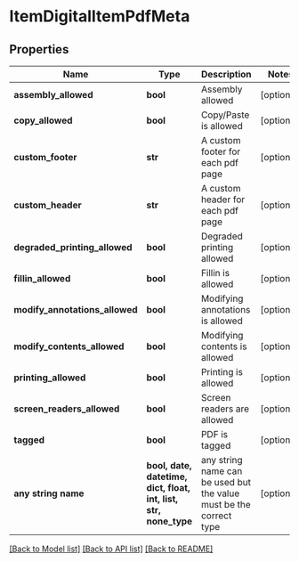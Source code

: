 # ItemDigitalItemPdfMeta


## Properties
Name | Type | Description | Notes
------------ | ------------- | ------------- | -------------
**assembly_allowed** | **bool** | Assembly allowed | [optional] 
**copy_allowed** | **bool** | Copy/Paste is allowed | [optional] 
**custom_footer** | **str** | A custom footer for each pdf page | [optional] 
**custom_header** | **str** | A custom header for each pdf page | [optional] 
**degraded_printing_allowed** | **bool** | Degraded printing allowed | [optional] 
**fillin_allowed** | **bool** | Fillin is allowed | [optional] 
**modify_annotations_allowed** | **bool** | Modifying annotations is allowed | [optional] 
**modify_contents_allowed** | **bool** | Modifying contents is allowed | [optional] 
**printing_allowed** | **bool** | Printing is allowed | [optional] 
**screen_readers_allowed** | **bool** | Screen readers are allowed | [optional] 
**tagged** | **bool** | PDF is tagged | [optional] 
**any string name** | **bool, date, datetime, dict, float, int, list, str, none_type** | any string name can be used but the value must be the correct type | [optional]

[[Back to Model list]](../README.md#documentation-for-models) [[Back to API list]](../README.md#documentation-for-api-endpoints) [[Back to README]](../README.md)


